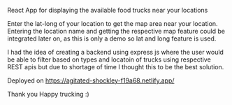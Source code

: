React App for displaying the available food trucks near your locations

Enter the lat-long of your location to get the map area near your location.
Entering the location name and getting the respective map feature could be integrated later on, as this is only a demo so lat and long feature is used.

I had the idea of creating a backend using express js where the user would be able to filter based on types and locatoin of trucks using respective REST apis but due to shortage of time I thought this to be the best solution.

Deployed on https://agitated-shockley-f19a68.netlify.app/

Thank you
Happy trucking :)
